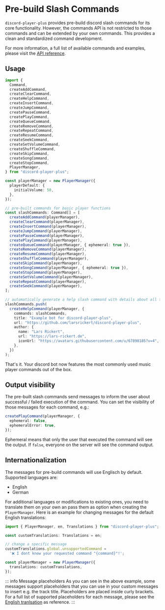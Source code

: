 # Pre-build Slash Commands

`discord-player-plus` provides pre-build discord slash commands for its core functionality. However, the commands API is not restricted to those commands and can be extended by your own commands. This provides a clean and standardized command development.

For more information, a full list of available commands and examples, please visit the [API reference](/api/commands).

## Usage

```ts
import {
  Command,
  createAddCommand,
  createClearCommand,
  createHelpCommand,
  createInsertCommand,
  createJumpCommand,
  createPauseCommand,
  createPlayCommand,
  createQueueCommand,
  createRemoveCommand,
  createRepeatCommand,
  createResumeCommand,
  createSeekCommand,
  createSetVolumeCommand,
  createShuffleCommand,
  createSkipCommand,
  createSongCommand,
  createStopCommand,
  PlayerManager,
} from "discord-player-plus";

const playerManager = new PlayerManager({
  playerDefault: {
    initialVolume: 50,
  },
});

// pre-built commands for basic player functions
const slashCommands: Command[] = [
  createAddCommand(playerManager),
  createClearCommand(playerManager),
  createInsertCommand(playerManager),
  createJumpCommand(playerManager),
  createPauseCommand(playerManager),
  createPlayCommand(playerManager),
  createQueueCommand(playerManager, { ephemeral: true }),
  createRemoveCommand(playerManager),
  createResumeCommand(playerManager),
  createShuffleCommand(playerManager),
  createSkipCommand(playerManager),
  createSongCommand(playerManager, { ephemeral: true }),
  createStopCommand(playerManager),
  createSetVolumeCommand(playerManager),
  createRepeatCommand(playerManager),
  createSeekCommand(playerManager),
];

// automatically generate a help slash command with details about all the commands above
slashCommands.push(
  createHelpCommand(playerManager, {
    commands: slashCommands,
    title: "Example bot for discord-player-plus",
    url: "https://github.com/larsrickert/discord-player-plus",
    author: {
      name: "Lars Rickert",
      url: "https://lars-rickert.de",
      iconUrl: "https://avatars.githubusercontent.com/u/67898185?v=4",
    },
  })
);
```

That's it. Your discord bot now features the most commonly used music player commands out of the box.

## Output visibility

The pre-built slash commands send messages to inform the user about successful / failed execution of the command. You can set the visibility of those messages for each command, e.g.:

```ts
createPlayCommand(playerManager, {
  ephemeral: false,
  ephemeralError: true,
});
```

Ephemeral means that only the user that executed the command will see the output. If `false`, everyone on the server will see the command output.

## Internationalization

The messages for pre-build commands will use Englisch by default. Supported languages are:

- English
- German

For additional languages or modifications to existing ones, you need to translate them on your own an pass them as option when creating the `PlayerManager`. Here is an example for changing messages for the default English translations:

```ts
import { PlayerManager, en, Translations } from "discord-player-plus";

const customTranslations: Translations = en;

// change a specific message
customTranslations.global.unsupportedCommand =
  '❌ I dont know your requested command "{command}"!';

const playerManager = new PlayerManager({
  translations: customTranslations,
});
```

::: info Message placeholders
As you can see in the above example, some messages support placeholders that you can use in your custom messages to insert e.g. the track title. Placeholders are placed inside curly brackets. For a full list of supported placeholders for each message, please see the [English tranlsation](https://github.com/larsrickert/discord-player-plus/blob/main/src/languages/en.json) as reference.
:::
